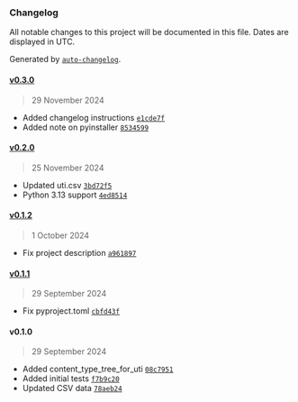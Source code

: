 ### Changelog

All notable changes to this project will be documented in this file. Dates are displayed in UTC.

Generated by [`auto-changelog`](https://github.com/CookPete/auto-changelog).

#### [v0.3.0](https://github.com/RhetTbull/utitools/compare/v0.2.0...v0.3.0)

> 29 November 2024

- Added changelog instructions [`e1cde7f`](https://github.com/RhetTbull/utitools/commit/e1cde7f479c083c06dda23856f0a84f91daf436a)
- Added note on pyinstaller [`8534599`](https://github.com/RhetTbull/utitools/commit/8534599d86dfc4bf7131eeeff5ede135528008aa)

#### [v0.2.0](https://github.com/RhetTbull/utitools/compare/v0.1.2...v0.2.0)

> 25 November 2024

- Updated uti.csv [`3bd72f5`](https://github.com/RhetTbull/utitools/commit/3bd72f53e5e52e3833227340a97090620e580c9d)
- Python 3.13 support [`4ed8514`](https://github.com/RhetTbull/utitools/commit/4ed8514f85a768fcc218929eea13791289490b67)

#### [v0.1.2](https://github.com/RhetTbull/utitools/compare/v0.1.1...v0.1.2)

> 1 October 2024

- Fix project description [`a961897`](https://github.com/RhetTbull/utitools/commit/a9618976500913ee6ad141655194d24c69ebf0c6)

#### [v0.1.1](https://github.com/RhetTbull/utitools/compare/v0.1.0...v0.1.1)

> 29 September 2024

- Fix pyproject.toml [`cbfd43f`](https://github.com/RhetTbull/utitools/commit/cbfd43fc217242736ac8bef6cedc989283c8a043)

#### v0.1.0

> 29 September 2024

- Added content_type_tree_for_uti [`08c7951`](https://github.com/RhetTbull/utitools/commit/08c7951a386fd4a8795c8e00ba2ab50e6df26f72)
- Added initial tests [`f7b9c20`](https://github.com/RhetTbull/utitools/commit/f7b9c20a17d2d4413cddf524b1de406866e04289)
- Updated CSV data [`78aeb24`](https://github.com/RhetTbull/utitools/commit/78aeb24b96c0bfb9e780570f9cab55ec7dafb1ed)
